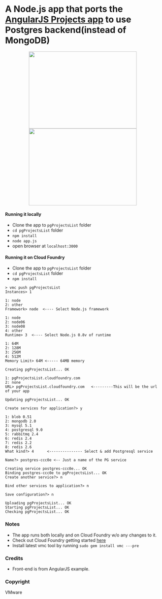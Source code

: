 <h1>A Node.js app that ports the <a href='http://angularjs.org/#mongolab-js' target='_blank'>AngularJS Projects app</a> to use Postgres backend(instead of MongoDB)</h1>

<p align="center">
<span style='align:left'> <img src="https://raw.github.com/rajaraodv/pgProjectsList/master/gitImgs/appImg0.png" height="250px" width="350px" /></span><span style='align:left'>
<img src="https://raw.github.com/rajaraodv/pgProjectsList/master/gitImgs/appImg1.png" height="250px" width="350px" /></span>
</p>

#### Running it locally ####
* Clone the app to `pgProjectsList` folder
* `cd pgProjectsList` folder
* `npm install`
* `node app.js`
* open browser at `localhost:3000`


#### Running it on Cloud Foundry ####

* Clone the app to `pgProjectsList` folder
* `cd pgProjectsList` folder
* `npm install`

```
> vmc push pgProjectsList
Instances> 1

1: node
2: other
Framework> node  <---- Select Node.js framework

1: node
2: node06
3: node08
4: other
Runtime> 3  <---- Select Node.js 0.8v of runtime

1: 64M
2: 128M
3: 256M
4: 512M
Memory Limit> 64M <----- 64MB memory

Creating pgProjectsList... OK

1: pgProjectsList.cloudfoundry.com
2: none
URL> pgProjectsList.cloudfoundry.com   <---------This will be the url of your app

Updating pgProjectsList... OK

Create services for application?> y

1: blob 0.51
2: mongodb 2.0
3: mysql 5.1
4: postgresql 9.0
5: rabbitmq 2.4
6: redis 2.4
7: redis 2.2
8: redis 2.6
What kind?> 4      <--------------- Select & add Postgresql service

Name?> postgres-ccc0e <-- Just a name of the PG service

Creating service postgres-ccc0e... OK
Binding postgres-ccc0e to pgProjectsList... OK
Create another service?> n

Bind other services to application?> n

Save configuration?> n

Uploading pgProjectsList... OK
Starting pgProjectsList... OK
Checking pgProjectsList... OK
```

### Notes ###
* The app runs both locally and on Cloud Foundry w/o any changes to it.
* Check out Cloud Foundry getting started <a href='http://docs.cloudfoundry.com/getting-started.html' target='_blank'>here</a>
* Install latest vmc tool by running `sudo gem install vmc ---pre`


### Credits ###
 * Front-end is from AngularJS example.

### Copyright ###
 VMware

